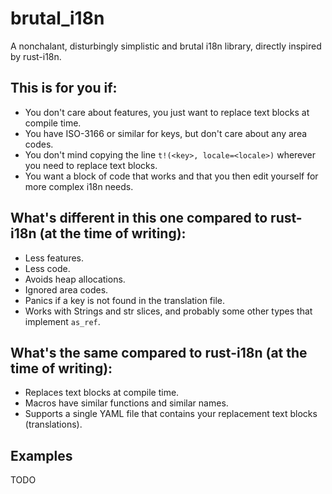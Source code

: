 # brutal_i18n

A nonchalant, disturbingly simplistic and brutal i18n library, directly inspired by rust-i18n.

## This is for you if:

- You don't care about features, you just want to replace text blocks at compile time.
- You have ISO-3166 or similar for keys, but don't care about any area codes.
- You don't mind copying the line `t!(<key>, locale=<locale>)` wherever you need to replace text blocks.
- You want a block of code that works and that you then edit yourself for more complex i18n needs.

## What's different in this one compared to rust-i18n (at the time of writing):

- Less features.
- Less code.
- Avoids heap allocations.
- Ignored area codes.
- Panics if a key is not found in the translation file.
- Works with Strings and str slices, and probably some other types that implement `as_ref`.

## What's the same compared to rust-i18n (at the time of writing):

- Replaces text blocks at compile time.
- Macros have similar functions and similar names.
- Supports a single YAML file that contains your replacement text blocks (translations).

## Examples
TODO
